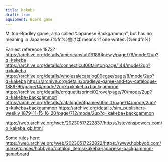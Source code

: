 ```yaml
---
title: Kakeba
draft: true
equipment: Board game
---
```


Milton-Bradley game, also called “Japanese Backgammon”, but has no meaning in Japanese.{%fn%}<span lang="ja">書けば</span> means ‘if one writes’.{%endfn%}

Earliest reference 1873?
https://archive.org/details/americanstati161884newy/page/76/mode/2up?q=kakeba
https://archive.org/details/connecticut00taintor/page/144/mode/2up?q=kakeba
https://archive.org/details/wholesalecatalog00egse/page/8/mode/2up?q=kakeba
https://archive.org/details/bradleys-game-and-toy-catalogue-1889-90/page/14/mode/2up?q=kakeba+backgammon
https://archive.org/details/croquetitsprinci02rove/page/70/mode/2up?q=kakeba+backgammon
https://archive.org/details/catalogueofgames00milt/page/14/mode/2up?q=kakeba+backgammon
https://archive.org/details/sim_publishers-weekly_1879-11-15_16_20/page/712/mode/2up?q=kakeba+backgammon

https://web.archive.org/web/20230517222837/https://stevenspowers.com/o_kakeba_gb.html

Some rules here:
https://web.archive.org/web/20230517222822/https://www.hobbydb.com/marketplaces/hobbydb/catalog_items/kakeba-japanese-backgammon-gameboard
